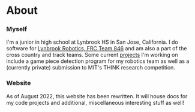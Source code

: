 # About

### Myself

I'm a junior in high school at Lynbrook HS in San Jose, California. I do software for [Lynbrook Robotics, FRC Team 846](https://github.com/Team846) and am also a part of the cross country and track teams. Some current [projects](https://apawate.github.io/projects) I'm working on include a game piece detection program for my robotics team as well as a (currently private) submission to MIT's THINK research competition.

### Website

As of August 2022, this website has been rewritten. It will house docs for my code projects and additional, miscellaneous interesting stuff as well!
